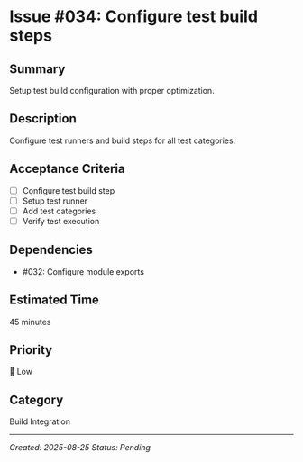 # Issue #034: Configure test build steps

## Summary
Setup test build configuration with proper optimization.

## Description
Configure test runners and build steps for all test categories.

## Acceptance Criteria
- [ ] Configure test build step
- [ ] Setup test runner
- [ ] Add test categories
- [ ] Verify test execution

## Dependencies
- #032: Configure module exports

## Estimated Time
45 minutes

## Priority
🔵 Low

## Category
Build Integration

---
*Created: 2025-08-25*
*Status: Pending*
